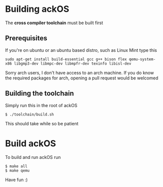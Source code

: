 # Building ackOS

The **cross compiler toolchain** must be built first

## Prerequisites
If you're on ubuntu or an ubuntu based distro, such as Linux Mint type this
```
sudo apt-get install build-essential gcc g++ bison flex qemu-system-x86 libgmp3-dev libmpc-dev libmpfr-dev texinfo libisl-dev
```
Sorry arch users, I don't have access to an arch machine. If you do know the required packages for arch, opening a pull request would be welcomed

## Building the toolchain
Simply run this in the root of ackOS
```
$ ./toolchain/build.sh
```
This should take while so be patient

# Build ackOS
To build and run ackOS run
```
$ make all
$ make qemu
```

Have fun :)